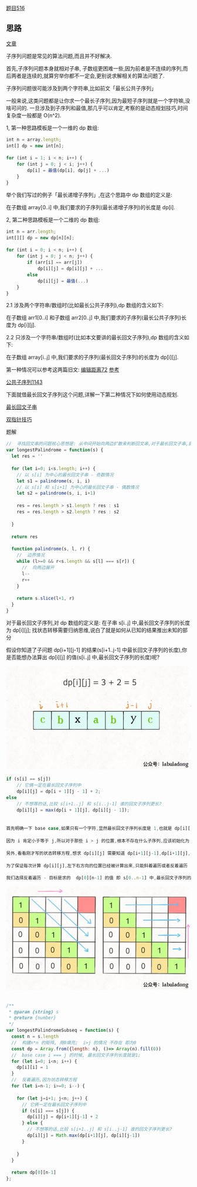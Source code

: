[题目516](https://leetcode.cn/problems/longest-palindromic-subsequence/description/)

## 思路

[文章](https://www.jianshu.com/p/c4138e451b7f)

子序列问题是常见的算法问题,而且并不好解决. 

首先,子序列问题本身就相对子串, 子数组更困难一些,因为前者是不连续的序列,而后两者是连续的,就算穷举你都不一定会,更别说求解相关的算法问题了. 

子序列问题很可能涉及到两个字符串,比如前文「最长公共子序列」

一般来说,这类问题都是让你求一个最长子序列,因为最短子序列就是一个字符嘛,没啥可问的. 一旦涉及到子序列和最值,那几乎可以肯定,考察的是动态规划技巧,时间复杂度一般都是 O(n^2). 

1, 第一种思路模板是一个一维的 dp 数组: 
```js
int n = array.length;
int[] dp = new int[n];

for (int i = 1; i < n; i++) {
    for (int j = 0; j < i; j++) {
        dp[i] = 最值(dp[i], dp[j] + ...)
    }
}
```

举个我们写过的例子「最长递增子序列」,在这个思路中 dp 数组的定义是: 

在子数组 array[0..i] 中,我们要求的子序列(最长递增子序列)的长度是 dp[i]. 

2, 第二种思路模板是一个二维的 dp 数组: 
```js
int n = arr.length;
int[][] dp = new dp[n][n];

for (int i = 0; i < n; i++) {
    for (int j = 0; j < n; j++) {
        if (arr[i] == arr[j]) 
            dp[i][j] = dp[i][j] + ...
        else
            dp[i][j] = 最值(...)
    }
}
```

2.1 涉及两个字符串/数组时(比如最长公共子序列),dp 数组的含义如下: 

在子数组 arr1[0..i] 和子数组 arr2[0..j] 中,我们要求的子序列(最长公共子序列)长度为 dp[i][j]. 

2.2 只涉及一个字符串/数组时(比如本文要讲的最长回文子序列),dp 数组的含义如下: 

在子数组 array[i..j] 中,我们要求的子序列(最长回文子序列)的长度为 dp[i][j]. 

第一种情况可以参考这两篇旧文: [编辑距离72](https://leetcode.cn/problems/edit-distance/)
[参考](https://labuladong.online/algo/dynamic-programming/edit-distance/)

[公共子序列1143](https://leetcode.cn/problems/longest-common-subsequence/description/)

下面就借最长回文子序列这个问题,详解一下第二种情况下如何使用动态规划. 

[最长回文子串](https://leetcode.cn/problems/longest-palindromic-substring/description/)

[双指针技巧](https://labuladong.online/algo/essential-technique/array-two-pointers-summary/#%E4%B8%80%E3%80%81%E5%BF%AB%E6%85%A2%E6%8C%87%E9%92%88%E6%8A%80%E5%B7%A7)

题解
```js
//  寻找回文串的问题核心思想是: 从中间开始向两边扩散来判断回文串,对于最长回文子串,就是这个意思: 
var longestPalindrome = function(s) {
  let res = ''

  for (let i=0; i<s.length; i++) {
    // 以 s[i] 为中心的最长回文子串 - 奇数情况
    let s1 = palindrome(s, i, i)
    // 以 s[i] 和 s[i+1] 为中心的最长回文子串 - 偶数情况
    let s2 = palindrome(s, i, i+1)

    res = res.length > s1.length ? res : s1
    res = res.length > s2.length ? res : s2

  }

  return res

  function palindrome(s, l, r) {
    //  边界情况
    while (l>=0 && r<s.length && s[l] === s[r]) {
      //  向两边展开
      l--
      r++
    }

    return s.slice(l+1, r)
  }
}


```


对于最长回文子序列,对 dp 数组的定义是: 在子串 s[i..j] 中,最长回文子序列的长度为 dp[i][j]; 找状态转移需要归纳思维,说白了就是如何从已知的结果推出未知的部分

假设你知道了子问题 dp[i+1][j-1] 的结果(s[i+1..j-1] 中最长回文子序列的长度),你是否能想办法算出 dp[i][j] 的值(s[i..j] 中,最长回文子序列的长度)呢?

![alt text](image-5.png)

```js
if (s[i] == s[j])
    // 它俩一定在最长回文子序列中
    dp[i][j] = dp[i + 1][j - 1] + 2;
else
    // 不想等的话,比较 s[i+1..j] 和 s[i..j-1] 谁的回文子序列更长?
    dp[i][j] = max(dp[i + 1][j], dp[i][j - 1]);


首先明确一下 base case,如果只有一个字符,显然最长回文子序列长度是 1,也就是 dp[i][j] = 1 (i == j). 

因为 i 肯定小于等于 j,所以对于那些 i > j 的位置,根本不存在什么子序列,应该初始化为 0. 

另外,看看刚才写的状态转移方程,想求 dp[i][j] 需要知道 dp[i+1][j-1],dp[i+1][j],dp[i][j-1] 这三个位置

为了保证每次计算 dp[i][j],左下右方向的位置已经被计算出来,只能斜着遍历或者反着遍历

我们选择反着遍历 - 目标是求的  dp[0][n-1] 的值 即 s[0..n-1] 中,最长回文子序列的长度
```
![alt text](image-6.png)

```js

/**
 * @param {string} s
 * @return {number}
 */
var longestPalindromeSubseq = function(s) {
  const n = s.length
  //  构建n*n 的矩阵, 用0填充;  i>j 的情况 不存在 即为0
  const dp = Array.from({length: n}, ()=> Array(n).fill(0))
  //  base case i === j 的时候, 最长回文子序列长度就是1; 
  for (let i=0; i<n; i++) {
    dp[i][i] = 1
  }
  //  反着遍历,因为状态转移方程
  for (let i=n-1; i>=0; i--) {

    for (let j=i+1; j<n; j++) {
      // 它俩一定在最长回文子序列中
      if (s[i] === s[j]) {
        dp[i][j] = dp[i+1][j-1] + 2
      } else {
        // 不想等的话,比较 s[i+1..j] 和 s[i..j-1] 谁的回文子序列更长?
        dp[i][j] = Math.max(dp[i+1][j], dp[i][j-1])
      }

    }
  }

  return dp[0][n-1]
};

```